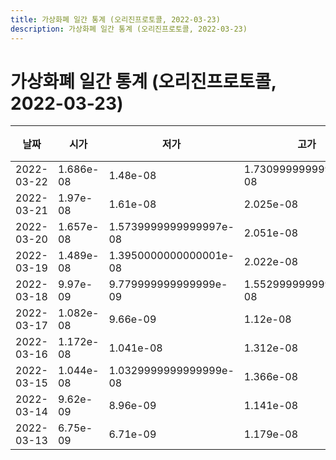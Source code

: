 ```yaml
---
title: 가상화폐 일간 통계 (오리진프로토콜, 2022-03-23)
description: 가상화폐 일간 통계 (오리진프로토콜, 2022-03-23)
---
```


가상화폐 일간 통계 (오리진프로토콜, 2022-03-23)
===

|날짜|시가|저가|고가|종가|비고|
|--|--|--|--|--|--|
|2022-03-22|1.686e-08|1.48e-08|1.7309999999999998e-08|1.645e-08|    |
|2022-03-21|1.97e-08|1.61e-08|2.025e-08|1.696e-08|    |
|2022-03-20|1.657e-08|1.5739999999999997e-08|2.051e-08|1.97e-08|    |
|2022-03-19|1.489e-08|1.3950000000000001e-08|2.022e-08|1.657e-08|    |
|2022-03-18|9.97e-09|9.779999999999999e-09|1.5529999999999997e-08|1.489e-08|    |
|2022-03-17|1.082e-08|9.66e-09|1.12e-08|9.97e-09|    |
|2022-03-16|1.172e-08|1.041e-08|1.312e-08|1.082e-08|    |
|2022-03-15|1.044e-08|1.0329999999999999e-08|1.366e-08|1.178e-08|    |
|2022-03-14|9.62e-09|8.96e-09|1.141e-08|1.056e-08|    |
|2022-03-13|6.75e-09|6.71e-09|1.179e-08|9.53e-09|    |
